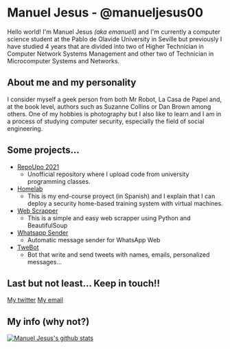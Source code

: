# Manuel Jesus - @manueljesus00
Hello world! I'm Manuel Jesus *(aka emanuell)* and I'm currently a computer science student at the Pablo de Olavide University in Seville but previously I have studied 4 years that are divided into two of Higher Technician in Computer Network Systems Management and other two of Technician in Microcomputer Systems and Networks.

## About me and my personality
I consider myself a geek person from both Mr Robot, La Casa de Papel and, at the book level, authors such as Suzanne Collins or Dan Brown among others. One of my hobbies is photography but I also like to learn and I am in a process of studying computer security, especially the field of social engineering.

## Some projects...
- [RepoUpo 2021](https://github.com/manueljesus00/repoupo2021)
  - Unofficial repository where I upload code from university programming classes.
- [Homelab](https://github.com/manueljesus00/homelab)
  - This is my end-course proyect (in Spanish) and I explain that I can deploy a security home-based training system with virtual machines.
- [Web Scrapper](https://github.com/manueljesus00/web_scrapper)
  - This is a simple and easy web scrapper using Python and BeautifulSoup
- [Whatsapp Sender](https://github.com/manueljesus00/whatsapp_sender)
  - Automatic message sender for WhatsApp Web
- [TweBot](https://github.com/manueljesus00/TweBot.py)
  - Bot that write and send tweets with names, emails, personalized messages...

## Last but not least... Keep in touch!!
[My twitter](https://twitter.com/_manueljesus00)
[My email](mailto:fm.manueljesus00@protonmail.com)

## My info (why not?)
[![Manuel Jesus's github stats](https://github-readme-stats.vercel.app/api?username=manueljesus00)](https://github.com/anuraghazra/github-readme-stats)
